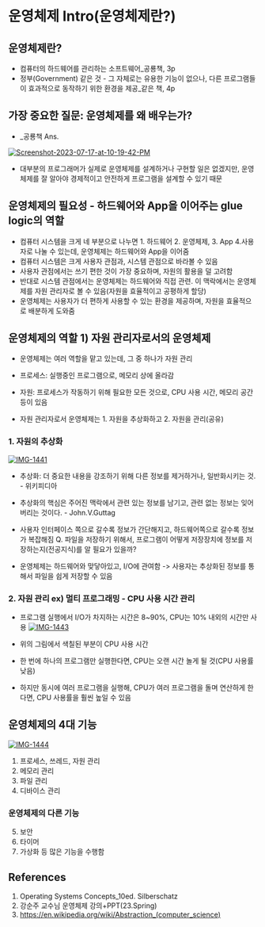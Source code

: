 # 운영체제 Intro(운영체제란?)

## 운영체제란?
- 컴퓨터의 하드웨어를 관리하는 소프트웨어_공룡책, 3p
- 정부(Government) 같은 것 - 그 자체로는 유용한 기능이 없으나, 다른 프로그램들이 효과적으로 동작하기 위한 환경을 제공_같은 책, 4p

## 가장 중요한 질문: 운영체제를 왜 배우는가?
- _공룡책 Ans.

<a href="https://ibb.co/9sWjVrs"><img src="https://i.ibb.co/wM41wzM/Screenshot-2023-07-17-at-10-19-42-PM.png" alt="Screenshot-2023-07-17-at-10-19-42-PM" border="0"></a>

- 대부분의 프로그래머가 실제로 운영체제를 설계하거나 구현할 일은 없겠지만, 운영체제를 잘 알아야 경제적이고 안전하게 프로그램을 설계할 수 있기 때문

## 운영체제의 필요성 - **하드웨어와 App을 이어주는 glue logic의 역할**
- 컴퓨터 시스템을 크게 네 부분으로 나누면 1. 하드웨어 2. 운영체제, 3. App 4.사용자로 나눌 수 있는데,
  운영체제는 하드웨어와 App을 이어줌
- 컴퓨터 시스템은 크게 사용자 관점과, 시스템 관점으로 바라볼 수 있음
- 사용자 관점에서는 쓰기 편한 것이 가장 중요하며, 자원의 활용을 덜 고려함
- 반대로 시스템 관점에서는 운영체제는 하드웨어와 직접 관련. 이 맥락에서는 운영체제를 자원 관리자로 볼 수 있음(자원을 효율적이고 공평하게 할당)
- 운영체제는 사용자가 더 편하게 사용할 수 있는 환경을 제공하며, 자원을 효율적으로 배분하게 도와줌

## 운영체제의 역할 1) 자원 관리자로서의 운영체제
- 운영체제는 여러 역할을 맡고 있는데, 그 중 하나가 자원 관리
- 프로세스: 실행중인 프로그램으로, 메모리 상에 올라감
- 자원: 프로세스가 작동하기 위해 필요한 모든 것으로, CPU 사용 시간, 메모리 공간 등이 있음

- 자원 관리자로서 운영체제는 1. 자원을 추상화하고 2. 자원을 관리(공유)


### 1. 자원의 추상화
<a href="https://ibb.co/qRPqchh"><img src="https://i.ibb.co/sFMxNcc/IMG-1441.jpg" alt="IMG-1441" border="0"></a>

- 추상화: 더 중요한 내용을 강조하기 위해 다른 정보를 제거하거나, 일반화시키는 것. - 위키피디아
- 추상화의 핵심은 주어진 맥락에서 관련 있는 정보를 남기고, 관련 없는 정보는 잊어버리는 것이다. - John.V.Guttag

- 사용자 인터페이스 쪽으로 갈수록 정보가 간단해지고, 하드웨어쪽으로 갈수록 정보가 복잡해짐
Q. 파일을 저장하기 위해서, 프로그램이 어떻게 저장장치에 정보를 저장하는지(전공지식)를 알 필요가 있을까?
- 운영체제는 하드웨어와 맞닿아있고, I/O에 관여함 -> 사용자는 추상화된 정보를 통해서 파일을 쉽게 저장할 수 있음


### 2. 자원 관리 ex) 멀티 프로그래밍 - CPU 사용 시간 관리
- 프로그램 실행에서 I/O가 차지하는 시간은 8~90%, CPU는 10% 내외의 시간만 사용
<a href="https://ibb.co/BBhSCtZ"><img src="https://i.ibb.co/5LQfR68/IMG-1443.jpg" alt="IMG-1443" border="0"></a>

- 위의 그림에서 색칠된 부분이 CPU 사용 시간
- 한 번에 하나의 프로그램만 실행한다면, CPU는 오랜 시간 놀게 될 것(CPU 사용률 낮음)
- 하지만 동시에 여러 프로그램을 실행해, CPU가 여러 프로그램을 돌며 연산하게 한다면, CPU 사용률을 훨씬 높일 수 있음

## 운영체제의 4대 기능
<a href="https://ibb.co/THcmnB6"><img src="https://i.ibb.co/BgLq7Vb/IMG-1444.jpg" alt="IMG-1444" border="0"></a>
1. 프로세스, 쓰레드, 자원 관리
2. 메모리 관리
3. 파일 관리
4. 디바이스 관리

### 운영체제의 다른 기능
5. 보안
6. 타이머
7. 가상화
등 많은 기능을 수행함

## References
1. Operating Systems Concepts_10ed. Silberschatz
2. 강순주 교수님 운영체제 강의+PPT(23.Spring)
3. https://en.wikipedia.org/wiki/Abstraction_(computer_science)
